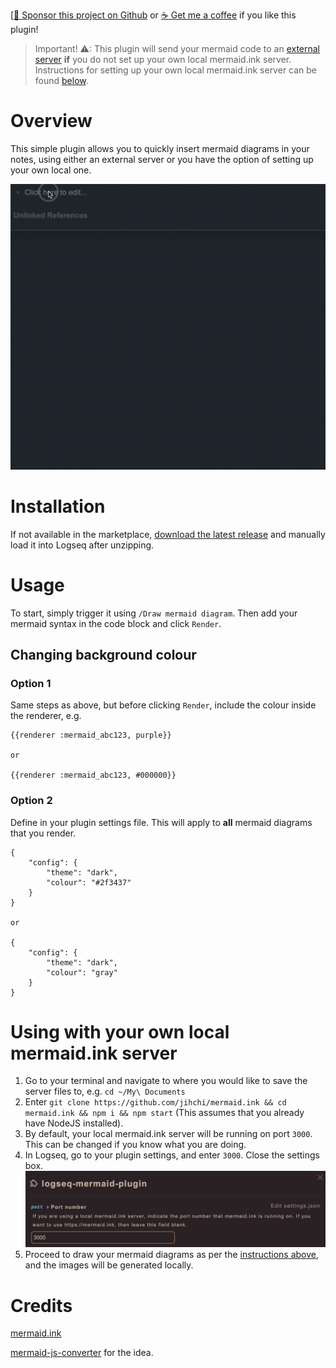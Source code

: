 [[:gift_heart: Sponsor this project on Github](https://github.com/sponsors/hkgnp) or [:coffee: Get me a coffee](https://www.buymeacoffee.com/hkgnp.dev) if you like this plugin!

> Important! ⚠: This plugin will send your mermaid code to an [external server](https://mermaid.ink) **if** you do not set up your own local mermaid.ink server. Instructions for setting up your own local mermaid.ink server can be found [below](https://github.com/hkgnp/logseq-mermaid-plugin#using-with-your-own-local-mermaidink-server).

# Overview

This simple plugin allows you to quickly insert mermaid diagrams in your notes, using either an external server or you have the option of setting up your own local one.

![](/screenshots/demo.gif)

# Installation

If not available in the marketplace, [download the latest release](https://github.com/hkgnp/logseq-mermaid-plugin/releases) and manually load it into Logseq after unzipping.

# Usage

To start, simply trigger it using `/Draw mermaid diagram`. Then add your mermaid syntax in the code block and click `Render`.

## Changing background colour

### Option 1

Same steps as above, but before clicking `Render`, include the colour inside the renderer, e.g.

```
{{renderer :mermaid_abc123, purple}}

or

{{renderer :mermaid_abc123, #000000}}
```

### Option 2

Define in your plugin settings file. This will apply to **all** mermaid diagrams that you render.

```
{
    "config": {
        "theme": "dark",
        "colour": "#2f3437"
    }
}

or

{
    "config": {
        "theme": "dark",
        "colour": "gray"
    }
}
```

# Using with your own local mermaid.ink server

1. Go to your terminal and navigate to where you would like to save the server files to, e.g. `cd ~/My\ Documents`
2. Enter `git clone https://github.com/jihchi/mermaid.ink && cd mermaid.ink && npm i && npm start` (This assumes that you already have NodeJS installed).
3. By default, your local mermaid.ink server will be running on port `3000`. This can be changed if you know what you are doing.
4. In Logseq, go to your plugin settings, and enter `3000`. Close the settings box.
   ![](/screenshots/mermaid-settings.png)
5. Proceed to draw your mermaid diagrams as per the [instructions above](https://github.com/hkgnp/logseq-mermaid-plugin#usage), and the images will be generated locally.

# Credits

[mermaid.ink](https://github.com/jihchi/mermaid.ink)

[mermaid-js-converter](https://github.com/superj80820/mermaid-js-converter) for the idea.
